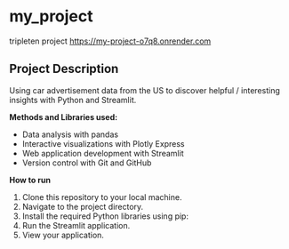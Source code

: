 # my_project
tripleten project https://my-project-o7q8.onrender.com 
## Project Description
Using car advertisement data from the US to discover helpful / interesting insights with Python and Streamlit. 

**Methods and Libraries used:**
- Data analysis with pandas
- Interactive visualizations with Plotly Express
- Web application development with Streamlit
- Version control with Git and GitHub

**How to run**
1. Clone this repository to your local machine.
2. Navigate to the project directory.
3. Install the required Python libraries using pip:
4. Run the Streamlit application. 
5. View your application. 
